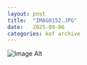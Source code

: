 ```yaml
---
layout:	post
title:	"IMAG0152.JPG"
date:	2025-09-06
categories:	kof archive
---
```


![Image Alt](https://k0f.github.io/assets/IMAG0152.JPG)